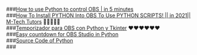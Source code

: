 ###[How to use Python to control OBS | in 5 minutes](https://www.youtube.com/watch?v=9AwvXLV6Tro)  
###[How To Install PYTHON Into OBS To Use PYTHON SCRIPTS! || in 2021|| M-Tech Tutors](https://www.youtube.com/watch?v=6KVl0z6cyoQ)  🎈🎈🎈🎈🎈  
###[Temporizador para OBS con Python y Tkinter](https://www.youtube.com/watch?v=CW0EdQs2zeo&t=3s)  ♥♥♥♥♥♥  
###[Easy countdown for OBS Studio in Python](https://www.youtube.com/watch?v=9QSo3F6sM1w&t=27s)  
###[Source Code of Python](https://gist.github.com/maxtacu/b10a5362d35e444ed393bb5ad0ff4f2f)  
###[]()  
